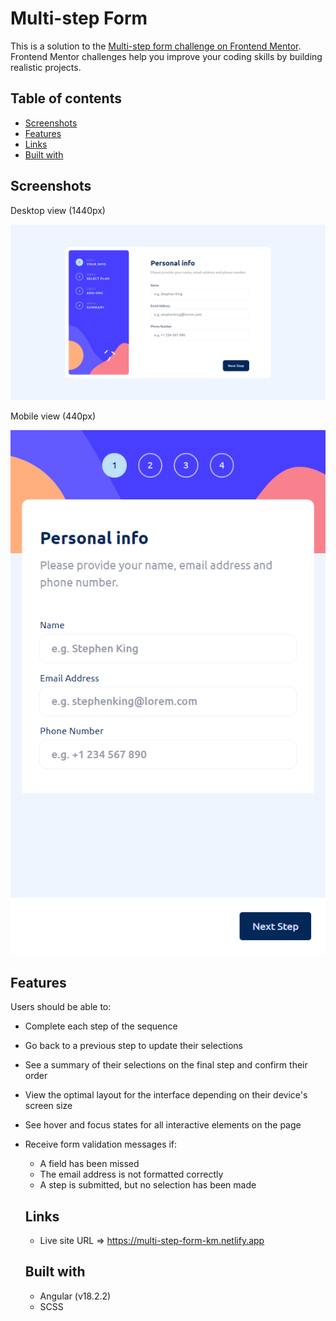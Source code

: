 # Multi-step Form

This is a solution to the [Multi-step form challenge on Frontend Mentor](https://www.frontendmentor.io/challenges/multistep-form-YVAnSdqQBJ). Frontend Mentor challenges help you improve your coding skills by building realistic projects.

## Table of contents

- [Screenshots](#screenshots)
- [Features](#features)
- [Links](#links)
- [Built with](#built-with)

## Screenshots

Desktop view (1440px)

![Desktop view (1440px)](./public/screenshots/screenshot_desktop.png)

Mobile view (440px)

![Mobile view (440px)](./public/screenshots/screenshot_mobile.png)

## Features

Users should be able to:

- Complete each step of the sequence
- Go back to a previous step to update their selections
- See a summary of their selections on the final step and confirm their order
- View the optimal layout for the interface depending on their device's screen size
- See hover and focus states for all interactive elements on the page
- Receive form validation messages if:
  - A field has been missed
  - The email address is not formatted correctly
  - A step is submitted, but no selection has been made

  ## Links

  - Live site URL => https://multi-step-form-km.netlify.app

  ## Built with

  - Angular (v18.2.2)
  - SCSS